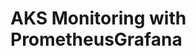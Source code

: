 # AKS Monitoring with PrometheusGrafana                                                                                                                                                                                                         
